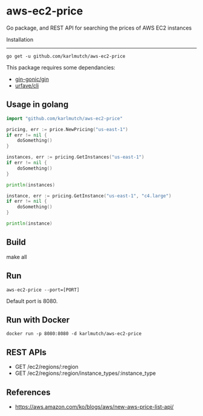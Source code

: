 # aws-ec2-price

Go package, and REST API for searching the prices of AWS EC2 instances

Installation

------------
	go get -u github.com/karlmutch/aws-ec2-price

This package requires some dependancies:
* [gin-gonic/gin](https://github.com/gin-gonic/gin)
* [urfave/cli](https://github.com/urfave/cli)

Usage in golang
---------------
```go
import "github.com/karlmutch/aws-ec2-price"

pricing, err := price.NewPricing("us-east-1")
if err != nil {
	doSomething()
}

instances, err := pricing.GetInstances("us-east-1")
if err != nil {
	doSomething()
}

println(instances)

instance, err := pricing.GetInstance("us-east-1", "c4.large")
if err != nil {
	doSomething()
}

println(instance)
```


Build
-----

make all

Run 
---
	aws-ec2-price --port=[PORT]

Default port is 8080.

Run with Docker
---------------
	docker run -p 8080:8080 -d karlmutch/aws-ec2-price

REST APIs
---------
* GET /ec2/regions/:region
* GET /ec2/regions/:region/instance_types/:instance_type

References
----------
* https://aws.amazon.com/ko/blogs/aws/new-aws-price-list-api/
